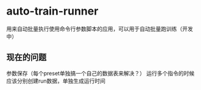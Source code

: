 # auto-train-runner
用来自动批量执行使用命令行参数脚本的应用，可以用于自动批量跑训练（开发中）

## 现在的问题
参数保存（每个preset单独搞一个自己的数据表来解决？）
运行多个指令的时候应该分别创建run数据，单独生成运行时间
